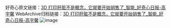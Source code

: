 好奇心原文链接：[3D 打印肝脏不是概念，它就要开始销售了_智能_好奇心日报-高宇馨](https://www.qdaily.com/articles/3740.html)
WebArchive归档链接：[3D 打印肝脏不是概念，它就要开始销售了_智能_好奇心日报-高宇馨](http://web.archive.org/web/20190623152841/https://www.qdaily.com/articles/3740.html)
![image](http://ww3.sinaimg.cn/large/007d5XDpgy1g3vd5ko93hj30u02unnp8)